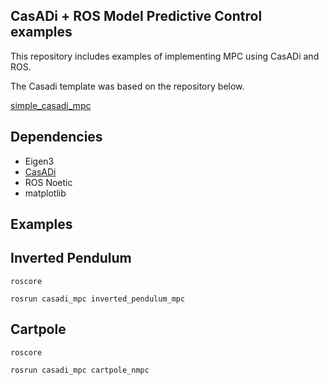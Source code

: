 ## CasADi + ROS Model Predictive Control examples
This repository includes examples of implementing MPC using CasADi and ROS.

The Casadi template was based on the repository below.

[simple_casadi_mpc](https://github.com/Kotakku/simple_casadi_mpc/tree/17e26e8cc22eb6400d8714e78163e0fceb23fe9d)

## Dependencies
* Eigen3
* [CasADi](https://github.com/casadi/casadi)
* ROS Noetic
* matplotlib

## Examples
## Inverted Pendulum
```
roscore

rosrun casadi_mpc inverted_pendulum_mpc
```
## Cartpole
```
roscore

rosrun casadi_mpc cartpole_nmpc
```
